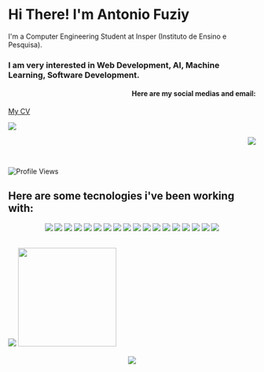 <strong>
    <h1 align="left">Hi There! I'm Antonio Fuziy</h1>
</strong>
<p align="left">
    I'm a Computer Engineering Student at Insper (Instituto de Ensino e Pesquisa).
</p>
<h3 align="left">
    I am very interested in Web Development, AI, Machine Learning, Software Development.
</h3>
<h4 align="right">
    Here are my social medias and email:
</h4>
<a align="left" href="https://drive.google.com/file/d/16ga8UeA6SZGvtji0pKeG8spYawXkGJOn/view?usp=sharing">
    My CV
</a>
<p align="left" src="https://www.linkedin.com/in/antonio-vieira-fuziy-459410195/">
<img src="https://img.shields.io/badge/LinkedIn-0077B5?style=for-the-badge&logo=linkedin&logoColor=white"/>
</p>
<p align="right" src="mailto:antoniofuziy@gmail.com">
<img src="https://img.shields.io/badge/Gmail-D14836?style=for-the-badge&logo=gmail&logoColor=white"/>
</p>
<br/>
<div align="left">

![Profile Views](http://estruyf-github.azurewebsites.net/api/VisitorHit?user=AntonioFuziy&repo=AntonioFuziy&countColorcountColor)

</div>

<h2 align="left">
    Here are some tecnologies i've been working with:
</h2>

<div align="center">

![](https://img.shields.io/badge/-Python-informational?style=for-the-badge&logo=python&color=000000)
![](https://img.shields.io/badge/-Java-informational?style=for-the-badge&logo=java&color=000000)
![](https://img.shields.io/badge/next.js-000000?style=for-the-badge&logo=nextdotjs&logoColor=white)
![](https://img.shields.io/badge/TypeScript-000000?style=for-the-badge&logo=typescript&logoColor=white&logoColor=007ACC)
![](https://img.shields.io/badge/React-000000?style=for-the-badge&logo=react&logoColor=61DAFB)
![](https://img.shields.io/badge/React_Native-000000?style=for-the-badge&logo=react&logoColor=007ACC)
![](https://img.shields.io/badge/Expo-000000?style=for-the-badge&logo=expo&logoColor=white)
![](https://img.shields.io/badge/Node.js-000000?style=for-the-badge&logo=nodedotjs&logoColor=339933)
![](https://img.shields.io/badge/-GitHub-informational?style=for-the-badge&logo=github&&color=000000)
![](https://img.shields.io/badge/-MongoDB-informational?style=for-the-badge&logo=MongoDB&mongodbColor=white&color=000000)
![](https://img.shields.io/badge/-MySQL-informational?style=for-the-badge&logo=mySQL&color=000000)
![](https://img.shields.io/badge/prisma-000000?style=for-the-badge&logo=prisma&logoColor=white)
![](https://img.shields.io/badge/Postman-000000?style=for-the-badge&logo=Postman&logoColor=FF6C37)
![](https://img.shields.io/badge/C-000000?style=for-the-badge&logo=c&logoColor=00599C)
![](https://img.shields.io/badge/-JavaScript-informational?style=for-the-badge&logo=JavaScript&color=000000)
![](https://img.shields.io/badge/-CSS-informational?style=for-the-badge&logo=css3&color=000000)
![](https://img.shields.io/badge/-HTML-informational?style=for-the-badge&logo=html5&color=000000)
![](https://img.shields.io/badge/Jupyter-000000.svg?&style=for-the-badge&logo=Jupyter&logoColor=F37626)
</div>

<br />

<div>
    <img src="https://github-readme-streak-stats.herokuapp.com/?user=AntonioFuziy&theme=tokyonight"/>
    <img height="200em" src="https://github-readme-stats.vercel.app/api?username=AntonioFuziy&show_icons=true&theme=tokyonight&include_all_commits=true&count_private=true"/>
</div>

<br/>

<div align="center">
    <img src="https://activity-graph.herokuapp.com/graph?username=AntonioFuziy&bg_color=1a1b27&color=70a5fd&line=70a5fd&point=FFFFFF&hide_border=true"/>
</div>
